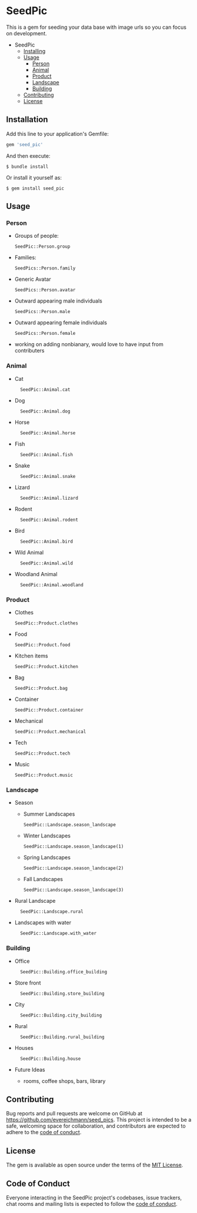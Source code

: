 # SeedPic

This is a gem for seeding your data base with image urls so you can focus on development. 

- SeedPic
    - [Installing](#installing)
    - [Usage](#usage)
        - [Person](#person)
        - [Animal](#animal)
        - [Product](#product)
        - [Landscape](#landscape)
        - [Building](#building)
    - [Contributing](#contributing)
    - [License](#license)

## Installation

Add this line to your application's Gemfile:

```ruby
gem 'seed_pic'
```

And then execute:

    $ bundle install

Or install it yourself as:

    $ gem install seed_pic

## Usage

### Person

- Groups of people: 


      SeedPic::Person.group

- Families:   
   
  
      SeedPics::Person.family

- Generic Avatar  
   

      SeedPics::Person.avatar

- Outward appearing male individuals  
  
      SeedPics::Person.male

- Outward appearing female individuals       
      
      SeedPics::Person.female

- working on adding nonbianary, would love to have input from contributers 

### Animal

- Cat

        SeedPic::Animal.cat
- Dog

        SeedPic::Animal.dog
- Horse

        SeedPic::Animal.horse
- Fish

        SeedPic::Animal.fish
- Snake

        SeedPic::Animal.snake
- Lizard

        SeedPic::Animal.lizard
- Rodent 

        SeedPic::Animal.rodent
- Bird

        SeedPic::Animal.bird
- Wild Animal

        SeedPic::Animal.wild
- Woodland Animal

        SeedPic::Animal.woodland

### Product

- Clothes

      SeedPic::Product.clothes

- Food 

      SeedPic::Product.food

- Kitchen items 

      SeedPic::Product.kitchen

- Bag

      SeedPic::Product.bag

- Container

      SeedPic::Product.container

- Mechanical

      SeedPic::Product.mechanical

- Tech
 
      SeedPic::Product.tech

- Music

      SeedPic::Product.music


### Landscape

- Season

    - Summer Landscapes

          SeedPic::Landscape.season_landscape
    - Winter Landscapes

          SeedPic::Landscape.season_landscape(1) 
        
    - Spring Landscapes

          SeedPic::Landscape.season_landscape(2)
    - Fall Landscapes

          SeedPic::Landscape.season_landscape(3)
    
- Rural Landscape

        SeedPic::Landscape.rural

- Landscapes with water 

        SeedPic::Landscape.with_water
### Building
- Office

        SeedPic::Building.office_building

- Store front 

        SeedPic::Building.store_building
- City

        SeedPic::Building.city_building
- Rural

        SeedPic::Building.rural_building
- Houses 

        SeedPic::Building.house

- Future Ideas 
    - rooms, coffee shops, bars, library


## Contributing

Bug reports and pull requests are welcome on GitHub at https://github.com/evereichmann/seed_pics. This project is intended to be a safe, welcoming space for collaboration, and contributors are expected to adhere to the [code of conduct](https://github.com/evereichmann/seed_pics/blob/master/CODE_OF_CONDUCT.md).


## License

The gem is available as open source under the terms of the [MIT License](https://opensource.org/licenses/MIT).

## Code of Conduct

Everyone interacting in the SeedPic project's codebases, issue trackers, chat rooms and mailing lists is expected to follow the [code of conduct](https://github.com/evereichmann/seed_pics/blob/master/CODE_OF_CONDUCT.md).
